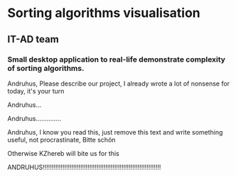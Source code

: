 # Sorting algorithms visualisation

## IT-AD team

### Small desktop application to real-life demonstrate complexity of sorting algorithms.

Andruhus, Please describe our project, I already wrote a lot of nonsense for today, it's your turn

Andruhus...

Andruhus..............

Andruhus, I know you read this, just remove this text and write something useful, not procrastinate, Bitte schön

Otherwise KZhereb will bite us for this

ANDRUHUS!!!!!!!!!!!!!!!!!!!!!!!!!!!!!!!!!!!!!!!!!!!!!!!!!!!!!!!!!!!!!!!!!!